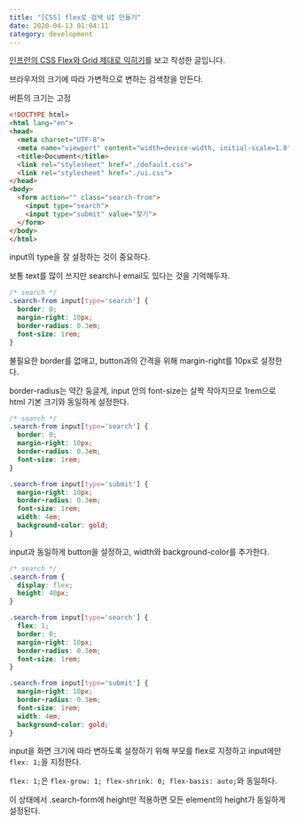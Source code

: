 ```yaml
---
title: "[CSS] flex로 검색 UI 만들기"
date: 2020-04-13 01:04:11
category: development
---
```


[인프런의 CSS Flex와 Grid 제대로 익히기](https://www.inflearn.com/course/css-flex-grid-%EC%A0%9C%EB%8C%80%EB%A1%9C-%EC%9D%B5%ED%9E%88%EA%B8%B0/)를 보고 작성한 글입니다.

브라우저의 크기에 따라 가변적으로 변하는 검색창을 만든다.

버튼의 크기는 고정

```html
<!DOCTYPE html>
<html lang="en">
<head>
  <meta charset="UTF-8">
  <meta name="viewport" content="width=device-width, initial-scale=1.0">
  <title>Document</title>
  <link rel="stylesheet" href="./default.css">
  <link rel="stylesheet" href="./ui.css">
</head>
<body>
  <form action="" class="search-from">
    <input type="search">
    <input type="submit" value="찾기">
  </form>
</body>
</html>
```

input의 type을 잘 설정하는 것이 중요하다.

보통 text를 많이 쓰지만 search나 email도 있다는 것을 기억해두자.

```css
/* search */
.search-from input[type='search'] {
  border: 0;
  margin-right: 10px;
  border-radius: 0.3em;
  font-size: 1rem;
}
```

불필요한 border를 없애고, button과의 간격을 위해 margin-right를 10px로 설정한다.

border-radius는 약간 둥글게, input 안의 font-size는 살짝 작아지므로 1rem으로 html 기본 크기와 동일하게 설정한다.

```css
/* search */
.search-from input[type='search'] {
  border: 0;
  margin-right: 10px;
  border-radius: 0.3em;
  font-size: 1rem;
}

.search-from input[type='submit'] {
  margin-right: 10px;
  border-radius: 0.3em;
  font-size: 1rem;
  width: 4em;
  background-color: gold;
}
```

input과 동일하게 button을 설정하고, width와 background-color를 추가한다.

```css
/* search */
.search-from {
  display: flex;
  height: 40px;
}

.search-from input[type='search'] {
  flex: 1;
  border: 0;
  margin-right: 10px;
  border-radius: 0.3em;
  font-size: 1rem;
}

.search-from input[type='submit'] {
  margin-right: 10px;
  border-radius: 0.3em;
  font-size: 1rem;
  width: 4em;
  background-color: gold;
}
```

input을 화면 크기에 따라 변하도록 설정하기 위해 부모를 flex로 지정하고 input에만 `flex: 1;`을 지정한다.

`flex: 1;`은 `flex-grow: 1; flex-shrink: 0; flex-basis: auto;`와 동일하다.

이 상태에서 .search-form에 height만 적용하면 모든 element의 height가 동일하게 설정된다.
